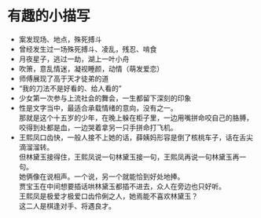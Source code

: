 # 有趣的小描写  


- 案发现场、地点，殊死搏斗  
- 曾经发生过一场殊死搏斗、凌乱，残忍、啃食  
- 月夜星子，逃过一劫，湖上一叶小舟  
- 吹箫，意乱情迷，凝视睡颜，动情（萌发爱恋）  
- 师傅展现了高于天才徒弟的道  
- “我的刀法不是好看的、给人看的”  
- 少女第一次参与上流社会的舞会，一生都留下深刻的印象  
- 性是文字当中，最适合承载情绪的意向，没有之一。  
  那就是这个十五岁的少年，在晚上躲在柜子里，一边用嘴拼命咬自己的胳膊，咬得到处都是血，一边哭着拿另一只手拼命打飞机。  
- 王熙凤口齿快，一般人接不上她的话，薛姨妈形容是倒了核桃车子，话在舌尖滴溜溜转。  
  但林黛玉接得住，王熙凤说一句林黛玉接一句，王熙凤再说一句林黛玉再一句。  
  她俩像在说相声。一个说，另一个就能恰到好处地捧。  
  贾宝玉在中间想要插话哄林黛玉都插不进去，众人在旁边也只好听。  
  王熙凤是极爱才极爱口齿伶俐之人，她焉能不喜欢林黛玉？  
  这二人是棋逢对手、将遇良才。  
